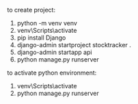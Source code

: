 to create project:

1. python -m venv venv
2. venv\Scripts\activate
3. pip install Django
4. django-admin startproject stocktracker .
5. django-admin startapp api
6. python manage.py runserver

to activate python environment:

1. venv\Scripts\activate
2. python manage.py runserver
